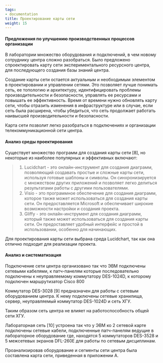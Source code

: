 ```yaml
---
tags:
- documentation
title: Проектирование карты сети
weight: 15
---
```


#### **Предложения по улучшению производственных процессов организации**

В лаборатории множество оборудования и подключений, в чем новому
сотруднику центра сложно разобраться. Было предложено спроектировать карту сети экспериментального ресурсного центра, для последующего создания базы знаний центра.

Создание карты сети остается актуальным и необходимым элементом в проектировании и управлении сетями. Это позволяет лучше понимать сеть, ее топологию и архитектуру, идентифицировать проблемы производительности и безопасности, управлять ее ресурсами и повышать ее эффективность. Время от времени нужно обновлять карту сети, чтобы отразить изменения в инфраструктуре или в случае, если сеть была расширена, чтобы убедиться, что сеть продолжает работать наивысшей производительности и безопасности.

Карта сети позволит легко разобраться в подключениях и организации телекоммуникационной сети центра.

#### **Анализ среды проектирования**

Существует множество программ для создания карты сети [8], но
некоторые из наиболее популярных и эффективных включают:

> 1. Lucidchart - это онлайн-инструмент для создания диаграмм,
>    позволяющий создавать простые и сложные карты сети, используя готовые шаблоны и символы. Он синхронизируется с множеством других приложений и позволяет легко делиться результатами работы с другими пользователями.
> 2. Visio - это программное обеспечение для создания диаграмм, которое также может использоваться для создания карты сети. Он предоставляется Microsoft и обеспечивает широкие возможности настройки и создания проекта.
> 3. Gliffy - это онлайн-инструмент для создания диаграмм, который также может использоваться для создания карты сети. Он предоставляет удобный интерфейс и простой в использовании, особенно для начинающих.

Для проектирования карты сети выбрана среда Lucidchart, так как она отлично подходит для реализации проекта.

#### **Анализ и систематизация**

Подключение сети центра организовано так что ЭВМ подключены
сетевыми кабелями, к патч-панелям которые последовательно подключены к неуправляемому коммутатору DES-1024D, к которому подключен маршрутизатор Cisco 800

Коммутатор DES-3028 [9] предназначен для работы с сетевым
оборудованием центра. К нему подключены сетевые хранилища, сервер, неуправляемый коммутатор DES-1024D и сеть ХГУ.

Таким образом сеть центра не влияет на работоспособность общей сети ХГУ.

Лабораторная сеть [10] устроена так что у ЭВМ ко 2 сетевой карте
подключены сетевые кабели, подключенные патч-панелям ведущие в
лабораторное оборудование где, находятся 5 коммутаторов DES-3528 и 5 межсетевых экранов DFL-260E для работы по сетевым дисциплинам.

Проанализировав оборудование и сегменты сети центра была составлена карта сети, приведенная в приложении А.

